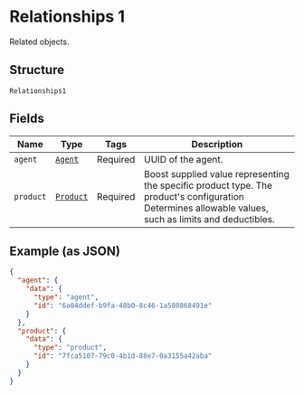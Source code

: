 
# Relationships 1

Related objects.

## Structure

`Relationships1`

## Fields

| Name | Type | Tags | Description |
|  --- | --- | --- | --- |
| `agent` | [`Agent`](../../doc/models/agent.md) | Required | UUID of the agent. |
| `product` | [`Product`](../../doc/models/product.md) | Required | Boost supplied value representing the specific product type. The product's configuration<br>Determines allowable values, such as limits and deductibles. |

## Example (as JSON)

```json
{
  "agent": {
    "data": {
      "type": "agent",
      "id": "6a04ddef-b9fa-48b0-8c46-1a580868491e"
    }
  },
  "product": {
    "data": {
      "type": "product",
      "id": "7fca5107-79c0-4b1d-88e7-0a3155a42aba"
    }
  }
}
```

